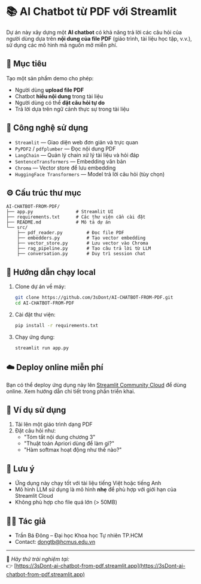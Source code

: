 
# 📚 AI Chatbot từ PDF với Streamlit

Dự án này xây dựng một **AI chatbot** có khả năng trả lời các câu hỏi của người dùng dựa trên **nội dung của file PDF** (giáo trình, tài liệu học tập, v.v.), sử dụng các mô hình mã nguồn mở miễn phí.

## 🎯 Mục tiêu
Tạo một sản phẩm demo cho phép:
- Người dùng **upload file PDF**
- Chatbot **hiểu nội dung** trong tài liệu
- Người dùng có thể **đặt câu hỏi tự do**
- Trả lời dựa trên ngữ cảnh thực sự trong tài liệu

## 🧠 Công nghệ sử dụng
- `Streamlit` — Giao diện web đơn giản và trực quan
- `PyPDF2` / `pdfplumber` — Đọc nội dung PDF
- `LangChain` — Quản lý chain xử lý tài liệu và hỏi đáp
- `SentenceTransformers` — Embedding văn bản
- `Chroma` — Vector store để lưu embedding
- `HuggingFace Transformers` — Model trả lời câu hỏi (tùy chọn)

## ⚙️ Cấu trúc thư mục

```
AI-CHATBOT-FROM-PDF/
├── app.py                # Streamlit UI
├── requirements.txt      # Các thư viện cần cài đặt
├── README.md             # Mô tả dự án
└── src/
    ├── pdf_reader.py         # Đọc file PDF
    ├── embedders.py          # Tạo vector embedding
    ├── vector_store.py       # Lưu vector vào Chroma
    ├── rag_pipeline.py       # Tạo câu trả lời từ LLM
    ├── conversation.py       # Duy trì session chat
```

## 🚀 Hướng dẫn chạy local

1. Clone dự án về máy:
   ```bash
   git clone https://github.com/3sDont/AI-CHATBOT-FROM-PDF.git
   cd AI-CHATBOT-FROM-PDF
   ```

2. Cài đặt thư viện:
   ```bash
   pip install -r requirements.txt
   ```

3. Chạy ứng dụng:
   ```bash
   streamlit run app.py
   ```

## ☁️ Deploy online miễn phí

Bạn có thể deploy ứng dụng này lên [Streamlit Community Cloud](https://streamlit.io/cloud) để dùng online. Xem hướng dẫn chi tiết trong phần triển khai.

## 📎 Ví dụ sử dụng

1. Tải lên một giáo trình dạng PDF
2. Đặt câu hỏi như:
   - "Tóm tắt nội dung chương 3"
   - "Thuật toán Apriori dùng để làm gì?"
   - "Hàm softmax hoạt động như thế nào?"

## 📌 Lưu ý
- Ứng dụng này chạy tốt với tài liệu tiếng Việt hoặc tiếng Anh
- Mô hình LLM sử dụng là mô hình **nhẹ** để phù hợp với giới hạn của Streamlit Cloud
- Không phù hợp cho file quá lớn (> 50MB)

## 👨‍💻 Tác giả

- Trần Bá Đông – Đại học Khoa học Tự nhiên TP.HCM
- Contact: [dongtb@hcmus.edu.vn](mailto:tranbadong9471@gmail.com)

---

📢 *Hãy thử trải nghiệm tại:*  
👉 [https://3sDont-ai-chatbot-from-pdf.streamlit.app](https://3sDont-ai-chatbot-from-pdf.streamlit.app)
